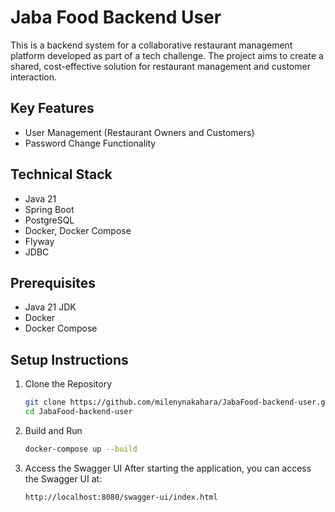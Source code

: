# Jaba Food Backend User

This is a backend system for a collaborative restaurant management platform developed as part of a tech challenge. The project aims to create a shared, cost-effective solution for restaurant management and customer interaction.

## Key Features

- User Management (Restaurant Owners and Customers)
- Password Change Functionality

## Technical Stack

- Java 21
- Spring Boot
- PostgreSQL
- Docker, Docker Compose
- Flyway
- JDBC

## Prerequisites

- Java 21 JDK
- Docker
- Docker Compose

## Setup Instructions

1. Clone the Repository
    ```sh
    git clone https://github.com/milenynakahara/JabaFood-backend-user.git
    cd JabaFood-backend-user
    ```

2. Build and Run
    ```sh
    docker-compose up --build
    ```

3. Access the Swagger UI
   After starting the application, you can access the Swagger UI at:
    ```
    http://localhost:8080/swagger-ui/index.html
    ```
